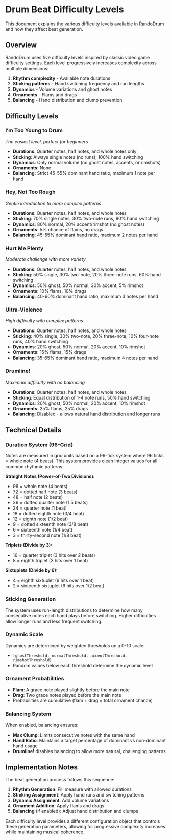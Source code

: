 # Drum Beat Difficulty Levels

This document explains the various difficulty levels available in RandoDrum and how they affect beat generation.

## Overview

RandoDrum uses five difficulty levels inspired by classic video game difficulty settings. Each level progressively increases complexity across multiple dimensions:

1. **Rhythm complexity** - Available note durations
2. **Sticking patterns** - Hand switching frequency and run lengths
3. **Dynamics** - Volume variations and ghost notes
4. **Ornaments** - Flams and drags
5. **Balancing** - Hand distribution and clump prevention

## Difficulty Levels

### I’m Too Young to Drum

_The easiest level, perfect for beginners_

- **Durations**: Quarter notes, half notes, and whole notes only
- **Sticking**: Always single notes (no runs), 100% hand switching
- **Dynamics**: Only normal volume (no ghost notes, accents, or rimshots)
- **Ornaments**: None
- **Balancing**: Strict 45-55% dominant hand ratio, maximum 1 note per hand

### Hey, Not Too Rough

_Gentle introduction to more complex patterns_

- **Durations**: Quarter notes, half notes, and whole notes
- **Sticking**: 70% single notes, 30% two-note runs, 80% hand switching
- **Dynamics**: 80% normal, 20% accent/rimshot (no ghost notes)
- **Ornaments**: 5% chance of flams, no drags
- **Balancing**: 45-55% dominant hand ratio, maximum 2 notes per hand

### Hurt Me Plenty

_Moderate challenge with more variety_

- **Durations**: Quarter notes, half notes, and whole notes
- **Sticking**: 50% single, 30% two-note, 20% three-note runs, 60% hand switching
- **Dynamics**: 50% ghost, 50% normal, 30% accent, 5% rimshot
- **Ornaments**: 10% flams, 10% drags
- **Balancing**: 40-60% dominant hand ratio, maximum 3 notes per hand

### Ultra-Violence

_High difficulty with complex patterns_

- **Durations**: Quarter notes, half notes, and whole notes
- **Sticking**: 40% single, 30% two-note, 20% three-note, 10% four-note runs, 40% hand switching
- **Dynamics**: 20% ghost, 50% normal, 20% accent, 10% rimshot
- **Ornaments**: 15% flams, 15% drags
- **Balancing**: 35-65% dominant hand ratio, maximum 4 notes per hand

### Drumline!

_Maximum difficulty with no balancing_

- **Durations**: Quarter notes, half notes, and whole notes
- **Sticking**: Equal distribution of 1-4 note runs, 50% hand switching
- **Dynamics**: 20% ghost, 50% normal, 20% accent, 10% rimshot
- **Ornaments**: 25% flams, 25% drags
- **Balancing**: Disabled - allows natural hand distribution and longer runs

## Technical Details

### Duration System (96-Grid)

Notes are measured in grid units based on a 96-tick system where 96 ticks = whole note (4 beats). This system provides clean integer values for all common rhythmic patterns:

**Straight Notes (Power-of-Two Divisions):**

- 96 = whole note (4 beats)
- 72 = dotted half note (3 beats)
- 48 = half note (2 beats)
- 36 = dotted quarter note (1.5 beats)
- 24 = quarter note (1 beat)
- 18 = dotted eighth note (3/4 beat)
- 12 = eighth note (1/2 beat)
- 9 = dotted sixteenth note (3/8 beat)
- 6 = sixteenth note (1/4 beat)
- 3 = thirty-second note (1/8 beat)

**Triplets (Divide by 3):**

- 16 = quarter triplet (3 hits over 2 beats)
- 8 = eighth triplet (3 hits over 1 beat)

**Sixtuplets (Divide by 6):**

- 4 = eighth sixtuplet (6 hits over 1 beat)
- 2 = sixteenth sixtuplet (6 hits over 1/2 beat)

### Sticking Generation

The system uses run-length distributions to determine how many consecutive notes each hand plays before switching. Higher difficulties allow longer runs and less frequent switching.

### Dynamic Scale

Dynamics are determined by weighted thresholds on a 0-10 scale:

- `[ghostThreshold, normalThreshold, accentThreshold, rimshotThreshold]`
- Random values below each threshold determine the dynamic level

### Ornament Probabilities

- **Flam**: A grace note played slightly before the main note
- **Drag**: Two grace notes played before the main note
- Probabilities are cumulative (flam + drag = total ornament chance)

### Balancing System

When enabled, balancing ensures:

- **Max Clump**: Limits consecutive notes with the same hand
- **Hand Ratio**: Maintains a target percentage of dominant vs non-dominant hand usage
- **Drumline!** disables balancing to allow more natural, challenging patterns

## Implementation Notes

The beat generation process follows this sequence:

1. **Rhythm Generation**: Fill measure with allowed durations
2. **Sticking Assignment**: Apply hand runs and switching patterns
3. **Dynamic Assignment**: Add volume variations
4. **Ornament Addition**: Apply flams and drags
5. **Balancing** (if enabled): Adjust hand distribution and clumps

Each difficulty level provides a different configuration object that controls these generation parameters, allowing for progressive complexity increases while maintaining musical coherence.
